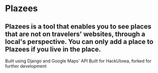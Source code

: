 # Plazees

Plazees is a tool that enables you to see places that are not on travelers' websites, through a local's perspective.
You can only add a place to Plazees if you live in the place.
---
Built using Django and Google Maps' API
Built for HackUIowa, forked for further development


